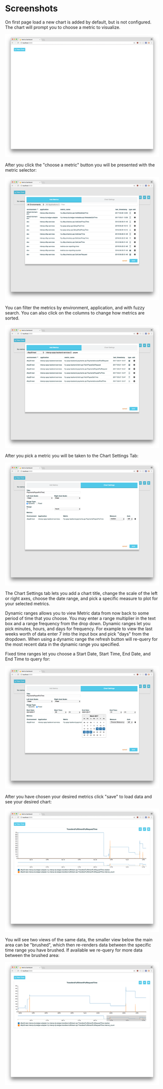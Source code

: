 # Screenshots

On first page load a new chart is added by default, but is not configured. The chart will prompt you to choose a metric
to visualize.

![Empty Page](images/empty_page.png)

After you click the "choose a metric" button you will be presented with the metric selector:

![Metric Selector](images/metrics_selector.png)

You can filter the metrics by environment, application, and with fuzzy search. You can also click on the columns to
change how metrics are sorted.

![Metric Selector Filtered](images/metrics_selector_filtered.png)

After you pick a metric you will be taken to the Chart Settings Tab:

![Chart Settings](images/chart_settings.png)

The Chart Settings tab lets you add a chart title, change the scale of the left or right axes, choose the date range,
and pick a specific measure to plot for your selected metrics.

Dynamic ranges allows you to view Metric data from now back to some period of time that you choose. You may enter a
range multiplier in the text box and a range frequency from the drop down. Dynamic ranges let you pick minutes, hours,
and days for frequency. For example to view the last weeks worth of data enter 7 into the input box and pick "days" from
the dropdown. When using a dynamic range the refresh button will re-query for the most recent data in the dynamic range
you specified.

Fixed time ranges let you choose a Start Date, Start Time, End Date, and End Time to query for:

![Chart Settings Fixed Date Range](images/chart_settings_fixed_time.png)

After you have chosen your desired metrics click "save" to load data and see your desired chart:

![Chart](images/chart.png)

You will see two views of the same data, the smaller view below the main area can be "brushed", which then re-renders
data between the specific time range you have brushed. If available we re-query for more data between the brushed area:

![Chart](images/chart_brushed.png)
